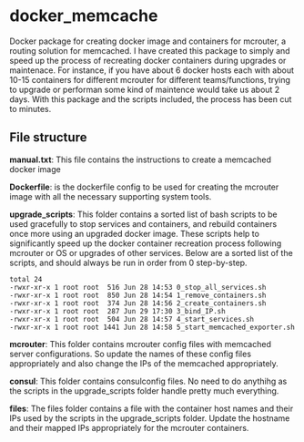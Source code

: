 # docker_memcache

Docker package for creating docker image and containers for mcrouter, a routing solution for memcached. I have created this package to simply and speed up the process of recreating docker containers during upgrades or maintenace. For instance, if you have about 6 docker hosts each with about 10-15 containers for different mcrouter for different teams/functions, trying to upgrade or performan some kind of maintence would take us about 2 days. With this package and the scripts included, the process has been cut to minutes.

## File structure

**manual.txt**: This file contains the instructions to create a memcached docker image

**Dockerfile**: is the dockerfile config to be used for creating the mcrouter image with all the necessary supporting system tools.

**upgrade_scripts**: This folder contains a sorted list of bash scripts to be used gracefully to stop services and containers, and rebuild containers once more using an upgraded docker image. These scripts help to significantly speed up the docker container recreation process following mcrouter or OS or upgrades of other services. Below are a sorted list of the scripts, and should always be run in order from 0 step-by-step.

```
total 24
-rwxr-xr-x 1 root root  516 Jun 28 14:53 0_stop_all_services.sh
-rwxr-xr-x 1 root root  850 Jun 28 14:54 1_remove_containers.sh
-rwxr-xr-x 1 root root  374 Jun 28 14:56 2_create_containers.sh
-rwxr-xr-x 1 root root  287 Jun 29 17:30 3_bind_IP.sh
-rwxr-xr-x 1 root root  504 Jun 28 14:57 4_start_services.sh
-rwxr-xr-x 1 root root 1441 Jun 28 14:58 5_start_memcached_exporter.sh
```

**mcrouter**: This folder contains mcrouter config files with memcached server configurations. So update the names of these config files appropriately and also change the IPs of the memcached appropriately.

**consul**: This folder contains consulconfig files. No need to do anythihg as the scripts in the upgrade_scripts folder handle pretty much everything.

**files**: The files folder contains a file with the container host names and their IPs used by the scripts in the upgrade_scripts folder. Update the hostname and their mapped IPs appropriately for the mcrouter containers.
